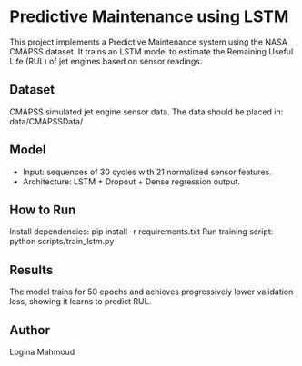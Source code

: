 # Predictive Maintenance using LSTM

This project implements a Predictive Maintenance system using the NASA CMAPSS dataset. It trains an LSTM model to estimate the Remaining Useful Life (RUL) of jet engines based on sensor readings.

## Dataset
CMAPSS simulated jet engine sensor data. The data should be placed in:
data/CMAPSSData/

## Model
- Input: sequences of 30 cycles with 21 normalized sensor features.
- Architecture: LSTM + Dropout + Dense regression output.

## How to Run
Install dependencies:
pip install -r requirements.txt
Run training script:
python scripts/train_lstm.py

## Results
The model trains for 50 epochs and achieves progressively lower validation loss, showing it learns to predict RUL.

## Author
Logina Mahmoud

